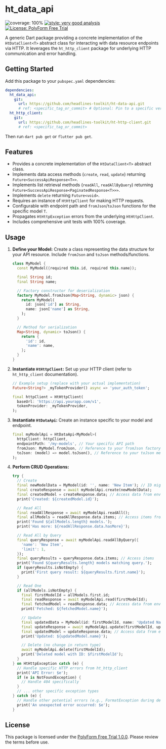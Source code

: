 # ht_data_api

![coverage: 100%](https://img.shields.io/badge/coverage-100-green)
[![style: very good analysis](https://img.shields.io/badge/style-very_good_analysis-B22C89.svg)](https://pub.dev/packages/very_good_analysis)
[![License: PolyForm Free Trial](https://img.shields.io/badge/License-PolyForm%20Free%20Trial-blue)](https://polyformproject.org/licenses/free-trial/1.0.0)

A generic Dart package providing a concrete implementation of the `HtDataClient<T>` abstract class for interacting with data resource endpoints via HTTP. It leverages the `ht_http_client` package for underlying HTTP communication and error handling.

## Getting Started

Add this package to your `pubspec.yaml` dependencies:

```yaml
dependencies:
  ht_data_api:
    git:
      url: https://github.com/headlines-toolkit/ht-data-api.git
      # ref: <specific_tag_or_commit> # Optional: Pin to a specific version
  ht_http_client:
    git:
      url: https://github.com/headlines-toolkit/ht-http-client.git
      # ref: <specific_tag_or_commit>
```

Then run `dart pub get` or `flutter pub get`.

## Features

*   Provides a concrete implementation of the `HtDataClient<T>` abstract class.
*   Implements data access methods (`create`, `read`, `update`) returning `Future<SuccessApiResponse<T>>`.
*   Implements list retrieval methods (`readAll`, `readAllByQuery`) returning `Future<SuccessApiResponse<PaginatedResponse<T>>>`.
*   Implements `delete` returning `Future<void>`.
*   Requires an instance of `HtHttpClient` for making HTTP requests.
*   Configurable with endpoint path and `fromJson`/`toJson` functions for the specific model `T`.
*   Propagates `HtHttpException` errors from the underlying `HtHttpClient`.
*   Includes comprehensive unit tests with 100% coverage.

## Usage

1.  **Define your Model:** Create a class representing the data structure for your API resource. Include `fromJson` and `toJson` methods/functions.

    ```dart
    class MyModel {
      const MyModel({required this.id, required this.name});

      final String id;
      final String name;

      // Factory constructor for deserialization
      factory MyModel.fromJson(Map<String, dynamic> json) {
        return MyModel(
          id: json['id'] as String,
          name: json['name'] as String,
        );
      }

      // Method for serialization
      Map<String, dynamic> toJson() {
        return {
          'id': id,
          'name': name,
        };
      }
    }
    ```

2.  **Instantiate `HtHttpClient`:** Set up your HTTP client (refer to `ht_http_client` documentation).

    ```dart
    // Example setup (replace with your actual implementation)
    Future<String?> _myTokenProvider() async => 'your_auth_token';

    final httpClient = HtHttpClient(
      baseUrl: 'https://api.yourapp.com/v1',
      tokenProvider: _myTokenProvider,
    );
    ```

3.  **Instantiate `HtDataApi`:** Create an instance specific to your model and endpoint.

    ```dart
    final myModelApi = HtDataApi<MyModel>(
      httpClient: httpClient,
      endpointPath: '/my-models', // Your specific API path
      fromJson: MyModel.fromJson, // Reference to your fromJson factory/function
      toJson: (model) => model.toJson(), // Reference to your toJson method/function
    );
    ```

4.  **Perform CRUD Operations:**

    ```dart
    try {
      // Create
      final newModelData = MyModel(id: '', name: 'New Item'); // ID might be ignored by API
      final createResponse = await myModelApi.create(newModelData);
      final createdModel = createResponse.data; // Access data from envelope
      print('Created: ${createdModel.id}');

      // Read All
      final readAllResponse = await myModelApi.readAll();
      final allModels = readAllResponse.data.items; // Access items from paginated data
      print('Found ${allModels.length} models.');
      print('Has more: ${readAllResponse.data.hasMore}');

      // Read All by Query
      final queryResponse = await myModelApi.readAllByQuery({
        'name': 'New Item',
        'limit': 1,
      });
      final queryResults = queryResponse.data.items; // Access items
      print('Found ${queryResults.length} models matching query.');
      if (queryResults.isNotEmpty) {
        print('First query result: ${queryResults.first.name}');
      }

      // Read One
      if (allModels.isNotEmpty) {
        final firstModelId = allModels.first.id;
        final readResponse = await myModelApi.read(firstModelId);
        final fetchedModel = readResponse.data; // Access data from envelope
        print('Fetched: ${fetchedModel.name}');

        // Update
        final updatedData = MyModel(id: firstModelId, name: 'Updated Name');
        final updateResponse = await myModelApi.update(firstModelId, updatedData);
        final updatedModel = updateResponse.data; // Access data from envelope
        print('Updated: ${updatedModel.name}');

        // Delete (no change in return type)
        await myModelApi.delete(firstModelId);
        print('Deleted model with ID: $firstModelId');
      }
    } on HtHttpException catch (e) {
      // Handle specific HTTP errors from ht_http_client
      print('API Error: $e');
      if (e is NotFoundException) {
        // Handle 404 specifically
      }
      // ... other specific exception types
    } catch (e) {
      // Handle other potential errors (e.g., FormatException during deserialization)
      print('An unexpected error occurred: $e');
    }
    ```

## License

This package is licensed under the [PolyForm Free Trial 1.0.0](LICENSE). Please review the terms before use.

